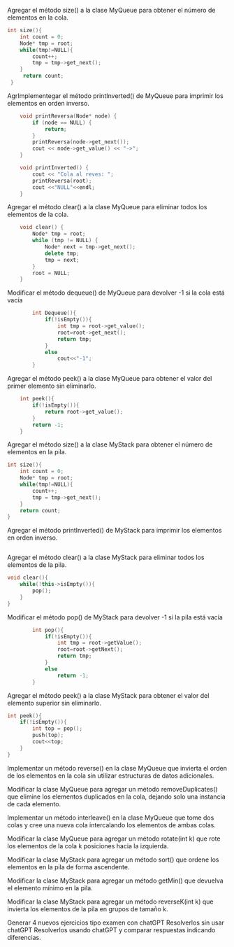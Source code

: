 
Agregar el método size() a la clase MyQueue para obtener el número de elementos en la cola.
```C++
int size(){
    int count = 0;
    Node* tmp = root;
    while(tmp!=NULL){
        count++;
        tmp = tmp->get_next();
    }
     return count;
 }
```
AgrImplementegar el método printInverted() de MyQueue para imprimir los elementos en orden inverso.
```C++
    void printReversa(Node* node) {
        if (node == NULL) {
            return;
        }
        printReversa(node->get_next());
        cout << node->get_value() << "->";
    }

    void printInverted() {
        cout << "Cola al reves: ";
        printReversa(root);
        cout <<"NULL"<<endl;
    }
```
Agregar el método clear() a la clase MyQueue para eliminar todos los elementos de la cola.
```C++
    void clear() {
        Node* tmp = root;
        while (tmp != NULL) {
            Node* next = tmp->get_next();
            delete tmp;
            tmp = next;
        }
        root = NULL;
    }
```
Modificar el método dequeue() de MyQueue para devolver -1 si la cola está vacía
```C++
        int Dequeue(){
            if(!isEmpty()){
                int tmp = root->get_value();
                root=root->get_next();
                return tmp;
            }
            else
                cout<<"-1";
        }
```
Agregar el método peek() a la clase MyQueue para obtener el valor del primer elemento sin eliminarlo.
```C++
    int peek(){
        if(!isEmpty()){
            return root->get_value();
        }
        return -1;
    }
```
Agregar el método size() a la clase MyStack para obtener el número de elementos en la pila.
```C++
int size(){
    int count = 0;
    Node* tmp = root;
    while(tmp!=NULL){
        count++;
        tmp = tmp->get_next();
    }
    return count;
}
```
Agregar el método printInverted() de MyStack para imprimir los elementos en orden inverso.
```C++


```
Agregar el método clear() a la clase MyStack para eliminar todos los elementos de la pila.
```C++
void clear(){
    while(!this->isEmpty()){
        pop();
    }
}
```
Modificar el método pop() de MyStack para devolver -1 si la pila está vacía
```C++
        int pop(){
            if(!isEmpty()){
                int tmp = root->getValue();
                root=root->getNext();
                return tmp;
            }
            else
                return -1;
        }
```
Agregar el método peek() a la clase MyStack para obtener el valor del elemento superior sin eliminarlo.
```C++
int peek(){
    if(!isEmpty()){
        int top = pop();
        push(top);
        cout<<top;
    }
}
```
Implementar un método reverse() en la clase MyQueue que invierta el orden de los elementos en la cola sin utilizar estructuras de datos adicionales.

Modificar la clase MyQueue para agregar un método removeDuplicates() que elimine los elementos duplicados en la cola, dejando solo una instancia de cada elemento.

Implementar un método interleave() en la clase MyQueue que tome dos colas y cree una nueva cola intercalando los elementos de ambas colas.

Modificar la clase MyQueue para agregar un método rotate(int k) que rote los elementos de la cola k posiciones hacia la izquierda.

Modificar la clase MyStack para agregar un método sort() que ordene los elementos en la pila de forma ascendente.

Modificar la clase MyStack para agregar un método getMin() que devuelva el elemento mínimo en la pila.

Modificar la clase MyStack para agregar un método reverseK(int k) que invierta los elementos de la pila en grupos de tamaño k.

Generar 4 nuevos ejercicios tipo examen con chatGPT
Resolverlos sin usar chatGPT
Resolverlos usando chatGPT y comparar respuestas indicando diferencias.
